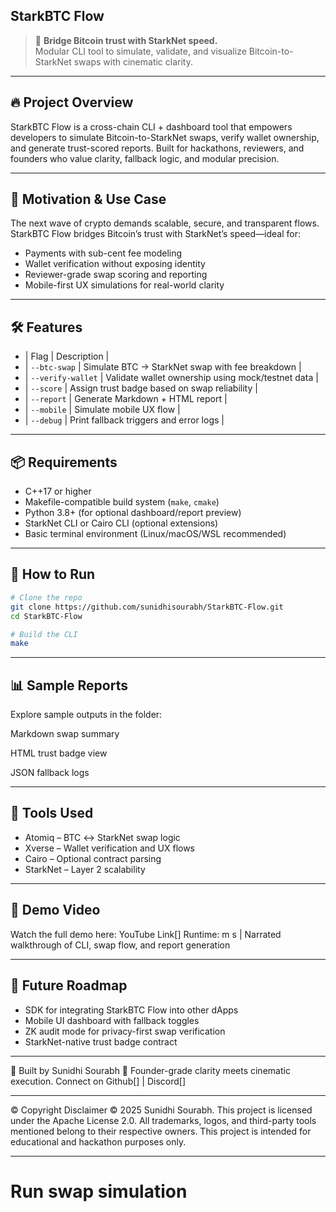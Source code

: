 ## StarkBTC Flow

> 🔗 **Bridge Bitcoin trust with StarkNet speed.**  
> Modular CLI tool to simulate, validate, and visualize Bitcoin-to-StarkNet swaps with cinematic clarity.

---

## 🔥 Project Overview

StarkBTC Flow is a cross-chain CLI + dashboard tool that empowers developers to simulate Bitcoin-to-StarkNet swaps, verify wallet ownership, and generate trust-scored reports. Built for hackathons, reviewers, and founders who value clarity, fallback logic, and modular precision.

---

## 🎯 Motivation & Use Case

The next wave of crypto demands scalable, secure, and transparent flows. StarkBTC Flow bridges Bitcoin’s trust with StarkNet’s speed—ideal for:
- Payments with sub-cent fee modeling  
- Wallet verification without exposing identity  
- Reviewer-grade swap scoring and reporting  
- Mobile-first UX simulations for real-world clarity

---

## 🛠 Features

- | Flag              | Description                                       |
- | `--btc-swap`      | Simulate BTC → StarkNet swap with fee breakdown   |
- | `--verify-wallet` | Validate wallet ownership using mock/testnet data |
- | `--score`         | Assign trust badge based on swap reliability      |
- | `--report`        | Generate Markdown + HTML report                   |
- | `--mobile`        | Simulate mobile UX flow                           |
- | `--debug`         | Print fallback triggers and error logs            |

---

## 📦 Requirements

- C++17 or higher  
- Makefile-compatible build system (`make`, `cmake`)  
- Python 3.8+ (for optional dashboard/report preview)  
- StarkNet CLI or Cairo CLI (optional extensions)  
- Basic terminal environment (Linux/macOS/WSL recommended)

---

## 🚀 How to Run

```bash
# Clone the repo
git clone https://github.com/sunidhisourabh/StarkBTC-Flow.git
cd StarkBTC-Flow

# Build the CLI
make
```

---

## 📊 Sample Reports
Explore sample outputs in the folder:

Markdown swap summary

HTML trust badge view

JSON fallback logs

---

## 🧩 Tools Used
- Atomiq – BTC ↔ StarkNet swap logic
- Xverse – Wallet verification and UX flows
- Cairo – Optional contract parsing
- StarkNet – Layer 2 scalability

---

## 🎥 Demo Video
Watch the full demo here: YouTube Link[]
Runtime: m s | Narrated walkthrough of CLI, swap flow, and report generation

---

## 🧠 Future Roadmap
- SDK for integrating StarkBTC Flow into other dApps
- Mobile UI dashboard with fallback toggles
- ZK audit mode for privacy-first swap verification
- StarkNet-native trust badge contract

---

👤 Built by Sunidhi Sourabh 💫
Founder-grade clarity meets cinematic execution. Connect on Github[] | Discord[]

---

© Copyright Disclaimer
© 2025 Sunidhi Sourabh. This project is licensed under the Apache License 2.0. All trademarks, logos, and third-party tools mentioned belong to their respective owners. This project is intended for educational and hackathon purposes only.

---
# Run swap simulation
```./starkbtc --btc-swap --verify-wallet --score --report
